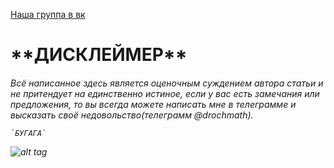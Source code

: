 [Наша группа в вк](https://vk.com/clubmaslov)
<h1> **ДИСКЛЕЙМЕР**
  <h6>Всё написанное здесь является оценочным суждением автора статьи и не притендует на единственно истиное, если у вас есть замечания или предложения, то вы всегда можете написать мне в телеграмме и высказать своё недовольство(телеграмм @drochmath).
    
    `БУГАГА`

![alt tag](https://i.ibb.co/vsGPJg0/BV.jpg "Описание будет тут")​
